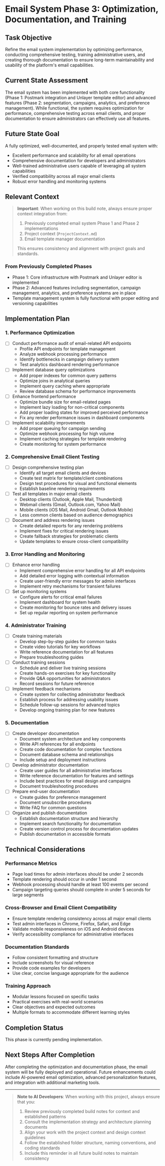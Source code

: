 # Email System Phase 3: Optimization, Documentation, and Training

## Task Objective
Refine the email system implementation by optimizing performance, conducting comprehensive testing, training administrative users, and creating thorough documentation to ensure long-term maintainability and usability of the platform's email capabilities.

## Current State Assessment
The email system has been implemented with both core functionality (Phase 1: Postmark integration and Unlayer template editor) and advanced features (Phase 2: segmentation, campaigns, analytics, and preference management). While functional, the system requires optimization for performance, comprehensive testing across email clients, and proper documentation to ensure administrators can effectively use all features.

## Future State Goal
A fully optimized, well-documented, and properly tested email system with:
- Excellent performance and scalability for all email operations
- Comprehensive documentation for developers and administrators
- Well-trained administrative users capable of leveraging all system capabilities
- Verified compatibility across all major email clients
- Robust error handling and monitoring systems

## Relevant Context

> **Important**: When working on this build note, always ensure proper context integration from:
> 1. Previously completed email system Phase 1 and Phase 2 implementations
> 2. Project context (`ProjectContext.md`)
> 3. Email template manager documentation
>
> This ensures consistency and alignment with project goals and standards.

### From Previously Completed Phases
- Phase 1: Core infrastructure with Postmark and Unlayer editor is implemented
- Phase 2: Advanced features including segmentation, campaign management, analytics, and preference systems are in place
- Template management system is fully functional with proper editing and versioning capabilities

## Implementation Plan

### 1. Performance Optimization
- [ ] Conduct performance audit of email-related API endpoints
  - Profile API endpoints for template management
  - Analyze webhook processing performance
  - Identify bottlenecks in campaign delivery system
  - Test analytics dashboard rendering performance
- [ ] Implement database query optimizations
  - Add proper indexes for common query patterns
  - Optimize joins in analytical queries
  - Implement query caching where appropriate
  - Review database schema for performance improvements
- [ ] Enhance frontend performance
  - Optimize bundle size for email-related pages
  - Implement lazy loading for non-critical components
  - Add proper loading states for improved perceived performance
  - Fix any render performance issues in dashboard components
- [ ] Implement scalability improvements
  - Add proper queuing for campaign sending
  - Optimize webhook processing for high volume
  - Implement caching strategies for template rendering
  - Create monitoring for system performance

### 2. Comprehensive Email Client Testing
- [ ] Design comprehensive testing plan
  - Identify all target email clients and devices
  - Create test matrix for template/client combinations
  - Design test procedures for visual and functional elements
  - Establish baseline rendering requirements
- [ ] Test all templates in major email clients
  - Desktop clients (Outlook, Apple Mail, Thunderbird)
  - Webmail clients (Gmail, Outlook.com, Yahoo Mail)
  - Mobile clients (iOS Mail, Android Gmail, Outlook Mobile)
  - Less common clients based on audience demographics
- [ ] Document and address rendering issues
  - Create detailed reports for any rendering problems
  - Implement fixes for critical rendering issues
  - Create fallback strategies for problematic clients
  - Update templates to ensure cross-client compatibility

### 3. Error Handling and Monitoring
- [ ] Enhance error handling
  - Implement comprehensive error handling for all API endpoints
  - Add detailed error logging with contextual information
  - Create user-friendly error messages for admin interfaces
  - Implement retry mechanisms for transient failures
- [ ] Set up monitoring systems
  - Configure alerts for critical email failures
  - Implement dashboard for system health
  - Create monitoring for bounce rates and delivery issues
  - Set up regular reporting on system performance

### 4. Administrator Training
- [ ] Create training materials
  - Develop step-by-step guides for common tasks
  - Create video tutorials for key workflows
  - Write reference documentation for all features
  - Prepare troubleshooting guides
- [ ] Conduct training sessions
  - Schedule and deliver live training sessions
  - Create hands-on exercises for key functionality
  - Provide Q&A opportunities for administrators
  - Record sessions for future reference
- [ ] Implement feedback mechanisms
  - Create system for collecting administrator feedback
  - Establish process for addressing usability issues
  - Schedule follow-up sessions for advanced topics
  - Develop ongoing training plan for new features

### 5. Documentation
- [ ] Create developer documentation
  - Document system architecture and key components
  - Write API references for all endpoints
  - Create code documentation for complex functions
  - Document database schema and relationships
  - Include setup and deployment instructions
- [ ] Develop administrator documentation
  - Create user guides for all administrative interfaces
  - Write reference documentation for features and settings
  - Include best practices for email design and campaigns
  - Document troubleshooting procedures
- [ ] Prepare end-user documentation
  - Create guides for preference management
  - Document unsubscribe procedures
  - Write FAQ for common questions
- [ ] Organize and publish documentation
  - Establish documentation structure and hierarchy
  - Implement search functionality for documentation
  - Create version control process for documentation updates
  - Publish documentation in accessible formats

## Technical Considerations

### Performance Metrics
- Page load times for admin interfaces should be under 2 seconds
- Template rendering should occur in under 1 second
- Webhook processing should handle at least 100 events per second
- Campaign targeting queries should complete in under 5 seconds for large segments

### Cross-Browser and Email Client Compatibility
- Ensure template rendering consistency across all major email clients
- Test admin interfaces in Chrome, Firefox, Safari, and Edge
- Validate mobile responsiveness on iOS and Android devices
- Verify accessibility compliance for administrative interfaces

### Documentation Standards
- Follow consistent formatting and structure
- Include screenshots for visual reference
- Provide code examples for developers
- Use clear, concise language appropriate for the audience

### Training Approach
- Modular lessons focused on specific tasks
- Practical exercises with real-world scenarios
- Clear objectives and expected outcomes
- Multiple formats to accommodate different learning styles

## Completion Status

This phase is currently pending implementation.

## Next Steps After Completion

After completing the optimization and documentation phase, the email system will be fully deployed and operational. Future enhancements could include AI-powered email optimization, advanced personalization features, and integration with additional marketing tools.

---

> **Note to AI Developers**: When working with this project, always ensure that you:
> 1. Review previously completed build notes for context and established patterns
> 2. Consult the implementation strategy and architecture planning documents
> 3. Align your work with the project context and design context guidelines
> 4. Follow the established folder structure, naming conventions, and coding standards
> 5. Include this reminder in all future build notes to maintain consistency
